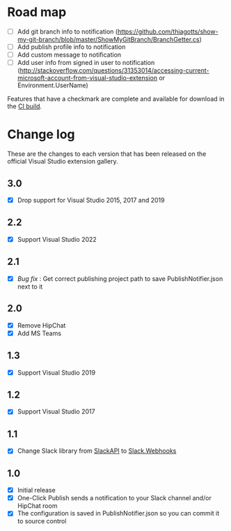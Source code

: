 # Road map

- [ ] Add git branch info to notification (https://github.com/thiagotts/show-my-git-branch/blob/master/ShowMyGitBranch/BranchGetter.cs)
- [ ] Add publish profile info to notification
- [ ] Add custom message to notification
- [ ] Add user info from signed in user to notification (http://stackoverflow.com/questions/31353014/accessing-current-microsoft-account-from-visual-studio-extension or Environment.UserName)

Features that have a checkmark are complete and available for
download in the
[CI build](http://vsixgallery.com/extension/763d21f2-0b6e-49d1-ac3c-bd3a74e78566/).

# Change log

These are the changes to each version that has been released
on the official Visual Studio extension gallery.

## 3.0

 - [x] Drop support for Visual Studio 2015, 2017 and 2019

## 2.2

 - [x] Support Visual Studio 2022

## 2.1

 - [x] _Bug fix_ : Get correct publishing project path to save PublishNotifier.json next to it

## 2.0

- [x] Remove HipChat
- [x] Add MS Teams

## 1.3

- [x] Support Visual Studio 2019

## 1.2

- [x] Support Visual Studio 2017

## 1.1

- [x] Change Slack library from [SlackAPI](https://github.com/Inumedia/SlackAPI) to [Slack.Webhooks](https://github.com/nerdfury/Slack.Webhooks)

## 1.0

- [x] Initial release
- [x] One-Click Publish sends a notification to your Slack channel and/or HipChat room
- [x] The configuration is saved in PublishNotifier.json so you can commit it to source control
